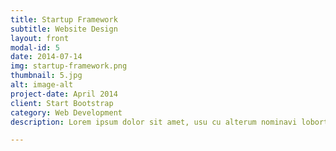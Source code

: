 ```yaml
---
title: Startup Framework
subtitle: Website Design
layout: front
modal-id: 5
date: 2014-07-14
img: startup-framework.png
thumbnail: 5.jpg
alt: image-alt
project-date: April 2014
client: Start Bootstrap
category: Web Development
description: Lorem ipsum dolor sit amet, usu cu alterum nominavi lobortis. At duo novum diceret. Tantas apeirian vix et, usu sanctus postulant inciderint ut, populo diceret necessitatibus in vim. Cu eum dicam feugiat noluisse.

---
```

